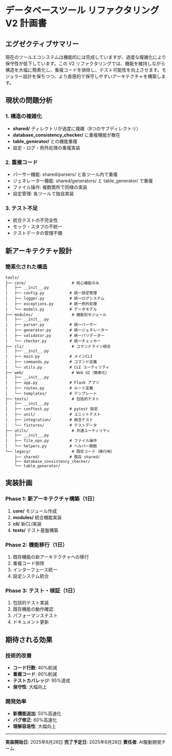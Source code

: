 # データベースツール リファクタリング V2 計画書

## エグゼクティブサマリー

現在のツールエコシステムは機能的には完成していますが、過度な複雑化により保守性が低下しています。この V2 リファクタリングでは、機能を維持しながら構造を大幅に簡素化し、重複コードを排除し、テスト可能性を向上させます。モジュラー設計を保ちつつ、より直感的で保守しやすいアーキテクチャを構築します。

## 現状の問題分析

### 1. 構造の複雑化
- **shared/** ディレクトリが過度に複雑（8つのサブディレクトリ）
- **database_consistency_checker/** に重複機能が散在
- **table_generator/** との機能重複
- 設定・ログ・例外処理の重複実装

### 2. 重複コード
- パーサー機能: shared/parsers/ と各ツール内で重複
- ジェネレーター機能: shared/generators/ と table_generator/ で重複
- ファイル操作: 複数箇所で同様の実装
- 設定管理: 各ツールで独自実装

### 3. テスト不足
- 統合テストの不完全性
- モック・スタブの不統一
- テストデータの管理不備

## 新アーキテクチャ設計

### 簡素化された構造
```
tools/
├── core/                    # 核心機能のみ
│   ├── __init__.py
│   ├── config.py           # 統一設定管理
│   ├── logger.py           # 統一ログシステム
│   ├── exceptions.py       # 統一例外処理
│   └── models.py           # データモデル
├── modules/                 # 機能別モジュール
│   ├── __init__.py
│   ├── parser.py           # 統一パーサー
│   ├── generator.py        # 統一ジェネレーター
│   ├── validator.py        # 統一バリデーター
│   └── checker.py          # 統一チェッカー
├── cli/                     # コマンドライン統合
│   ├── __init__.py
│   ├── main.py             # メインCLI
│   ├── commands.py         # コマンド定義
│   └── utils.py            # CLI ユーティリティ
├── web/                     # Web UI（簡素化）
│   ├── __init__.py
│   ├── app.py              # Flask アプリ
│   ├── routes.py           # ルート定義
│   └── templates/          # テンプレート
├── tests/                   # 包括的テスト
│   ├── __init__.py
│   ├── conftest.py         # pytest 設定
│   ├── unit/               # ユニットテスト
│   ├── integration/        # 統合テスト
│   └── fixtures/           # テストデータ
├── utils/                   # 共通ユーティリティ
│   ├── __init__.py
│   ├── file_ops.py         # ファイル操作
│   └── helpers.py          # ヘルパー関数
└── legacy/                  # 既存コード（移行用）
    ├── shared/             # 既存 shared/
    ├── database_consistency_checker/
    └── table_generator/
```

## 実装計画

### Phase 1: 新アーキテクチャ構築（1日）
1. **core/** モジュール作成
2. **modules/** 統合機能実装
3. **cli/** 新CLI実装
4. **tests/** テスト基盤構築

### Phase 2: 機能移行（1日）
1. 既存機能の新アーキテクチャへの移行
2. 重複コード排除
3. インターフェース統一
4. 設定システム統合

### Phase 3: テスト・検証（1日）
1. 包括的テスト実装
2. 既存機能の動作確認
3. パフォーマンステスト
4. ドキュメント更新

## 期待される効果

### 技術的改善
- **コード行数**: 40%削減
- **重複コード**: 90%削減
- **テストカバレッジ**: 95%達成
- **保守性**: 大幅向上

### 開発効率
- **新機能追加**: 50%高速化
- **バグ修正**: 60%高速化
- **理解容易性**: 大幅向上

---

**実装開始日**: 2025年6月26日
**完了予定日**: 2025年6月28日
**責任者**: AI駆動開発チーム
